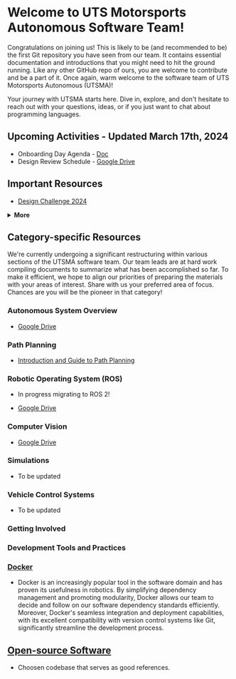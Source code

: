 # Welcome to UTS Motorsports Autonomous Software Team!

Congratulations on joining us! This is likely to be (and recommended to be) the first Git repository you have seen from our team. It contains essential documentation and introductions that you might need to hit the ground running. Like any other GitHub repo of ours, you are welcome to contribute and be a part of it. Once again, warm welcome to the software team of UTS Motorsports Autonomous (UTSMA)!

Your journey with UTSMA starts here. Dive in, explore, and don't hesitate to reach out with your questions, ideas, or if you just want to chat about programming languages. 

## Upcoming Activities - Updated March 17th, 2024
* Onboarding Day Agenda - [Doc](https://docs.google.com/document/d/1aJJLS3kh583h26mIUbPcbX9Z9O1gO9NFjqotf0uAgFU/edit?usp=sharing)
* Design Review Schedule - [Google Drive](https://drive.google.com/drive/folders/15ylyldXmXBeACkkLHzWmblHgWeRbWLl9?usp=sharing)

## Important Resources

- [Design Challenge 2024](wiki/design_challenge_2024/design_challenge_2024_main.md)

<details><summary><b>More</b></summary>

* USTMA Software System Overview (Presentation Slides) - [Google Drive](https://docs.google.com/presentation/d/1zne05yfEJS1NjFWseucH3GLTtiT8GwhdV-NkSwT-K6s/edit?usp=sharing)
* FSAE-A Documents:

  * https://www.saea.com.au/formula-sae-a
  * https://www.saea.com.au/documents
* Docker for ROS1 System - [Simulation and Path Planning Demo](wiki/ros1_demo.md)
* Let someone know that you're borrowing any equipment and update the [following](https://drive.google.com/drive/folders/1s4RaXr7q4EpDUFmCq081W_j0JnPiPcAK?usp=sharing)
* Project Lead Documentation - [Google Drive](https://drive.google.com/drive/folders/1TdFySK1vk3Zrb0MlMXAERZ5uGw8OwUny?usp=sharing)
</details>

## Category-specific Resources
We're currently undergoing a significant restructuring within various sections of the UTSMA software team. Our team leads are at hard work compiling documents to summarize what has been accomplished so far. To make it efficient, we hope to align our priorities of preparing the materials with your areas of interest. Share with us your preferred area of focus. Chances are you will be the pioneer in that category!

### Autonomous System Overview
* [Google Drive](https://drive.google.com/drive/folders/1ksgJ-Ff40Uwp_a53CNsU_4nPnlklQnhM?usp=drive_link)

### Path Planning
* [Introduction and Guide to Path Planning](https://docs.google.com/document/d/1UwfvTsaPmcLQRIa7ISYW_C58mfb8HMV3/edit?usp=drive_link&ouid=106341816978141651777&rtpof=true&sd=true)

### Robotic Operating System (ROS)
* In progress migrating to ROS 2! 

* [Google Drive](https://drive.google.com/drive/folders/1Xom48hRUlfQoVRsp0umaFlYNcggQWsob?usp=drive_link)


### Computer Vision
* [Google Drive](https://drive.google.com/drive/folders/1eHo876xr0HqshwWCaD4Fv1u5nRigDS7F?usp=drive_link)

### Simulations

* To be updated

### Vehicle Control Systems

* To be updated


### Getting Involved

### Development Tools and Practices

### [Docker](wiki/docker.md)

* Docker is an increasingly popular tool in the software domain and has proven its usefulness in robotics. By simplifying dependency management and promoting modularity, Docker allows our team to decide and follow on our software dependency standards efficiently. Moreover, Docker's seamless integration and deployment capabilities, with its excellent compatibility with version control systems like Git, significantly streamline the development process.


## [Open-source Software](wiki\open_source_software.md)
* Choosen codebase that serves as good references. 


